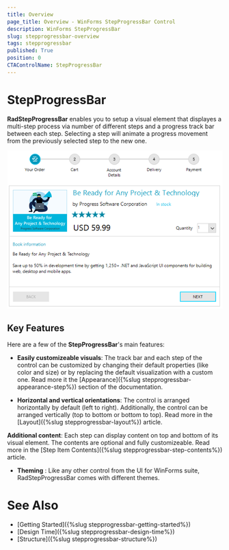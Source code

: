 ```yaml
---
title: Overview
page_title: Overview - WinForms StepProgressBar Control
description: WinForms StepProgressBar 
slug: stepprogressbar-overview
tags: stepprogressbar
published: True
position: 0 
CTAControlName: StepProgressBar
---
```


# StepProgressBar 

__RadStepProgressBar__ enables you to setup a visual element that displayes a multi-step process via number of different steps and a progress track bar between each step. Selecting a step will animate a progress movement from the previously selected step to the new one.

![winforms/stepprogressbar-overview 001](images/stepprogressbar-overview001.png) 

## Key Features

Here are a few of the **StepProgressBar**'s main features:

* __Easily customizeable visuals__: The track bar and each step of the control can be customized by changing their default properties (like color and size) or by replacing the default visualization with a custom one. Read more it the [Appearance]({%slug stepprogressbar-appearance-step%}) section of the documentation.

* __Horizontal and vertical orientations__: The control is arranged horizontally by default (left to right). Additionally, the control can be arranged vertically (top to bottom or bottom to top). Read more in the [Layout]({%slug stepprogressbar-layout%}) article.

__Additional content__: Each step can display content on top and bottom of its visual element. The contents are optional and fully customizeable. Read more in the [Step Item Contents]({%slug stepprogressbar-step-contents%}) article.

* __Theming__ : Like any other control from the UI for WinForms suite, RadStepProgressBar comes with different themes.   
 

# See Also

* [Getting Started]({%slug stepprogressbar-getting-started%})
* [Design Time]({%slug stepprogressbar-design-time%}) 
* [Structure]({%slug stepprogressbar-structure%}) 
 
        

